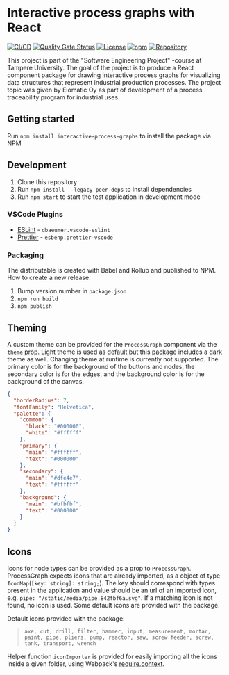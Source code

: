 



# Interactive process graphs with React
[![CI/CD](https://github.com/joonaruutiainen/interactive-process-graphs/actions/workflows/cicd.yml/badge.svg?branch=main)](https://github.com/joonaruutiainen/interactive-process-graphs/actions/workflows/cicd.yml) [![Quality Gate Status](https://sonarcloud.io/api/project_badges/measure?project=joonaruutiainen_interactive-process-graphs&metric=alert_status)](https://sonarcloud.io/summary/new_code?id=joonaruutiainen_interactive-process-graphs) [![License](https://img.shields.io/github/license/joonaruutiainen/interactive-process-graphs)](https://github.com/joonaruutiainen/interactive-process-graphs/blob/main/LICENSE) [![npm](https://img.shields.io/npm/v/interactive-process-graphs)](https://www.npmjs.com/package/interactive-process-graphs) [![Repository](https://img.shields.io/badge/GitHub-Repository-lightgrey?style=flat&logo=github)](https://github.com/joonaruutiainen/interactive-process-graphs) 

This project is part of the "Software Engineering Project" -course at Tampere University. The goal of the project is to produce a React component package for drawing interactive process graphs for visualizing data structures that represent industrial production processes. The project topic was given by Elomatic Oy as part of development of a process traceability program for industrial uses.

## Getting started

Run `npm install interactive-process-graphs` to install the package via NPM

## Development

1.  Clone this repository
2.  Run `npm install --legacy-peer-deps` to install dependencies
3.  Run `npm start` to start the test application in development mode

### VSCode Plugins

- [ESLint](https://marketplace.visualstudio.com/items?itemName=dbaeumer.vscode-eslint) - `dbaeumer.vscode-eslint`
- [Prettier](https://marketplace.visualstudio.com/items?itemName=esbenp.prettier-vscode) - `esbenp.prettier-vscode`

### Packaging

The distributable is created with Babel and Rollup and published to NPM.
How to create a new release:

1. Bump version number in `package.json`
2. `npm run build`
3. `npm publish`

## Theming

A custom theme can be provided for the `ProcessGraph` component via the `theme` prop.
Light theme is used as default but this package includes a dark theme as well.
Changing theme at runtime is currently not supported.
The primary color is for the background of the buttons and nodes,
the secondary color is for the edges,
and the background color is for the background of the canvas.

```json
{
  "borderRadius": 7,
  "fontFamily": "Helvetica",
  "palette": {
    "common": {
      "black": "#000000",
      "white": "#ffffff"
    },
    "primary": {
      "main": "#ffffff",
      "text": "#000000"
    },
    "secondary": {
      "main": "#dfe4e7",
      "text": "#ffffff"
    },
    "background": {
      "main": "#bfbfbf",
      "text": "#000000"
    }
  }
}
```

## Icons

Icons for node types can be provided as a prop to `ProcessGraph`. ProcessGraph expects icons that are already imported, as a object of type `IconMap`(`[key: string]: string;`). The key should correspond with types present in the application and value should be an url of an imported icon, e.g. `pipe: "/static/media/pipe.842fbf6a.svg"`. If a matching icon is not found, no icon is used. Some default icons are provided with the package.

Default icons provided with the package:

> `axe, cut, drill, filter, hammer, input, measurement, mortar, paint, pipe, pliers, pump, reactor, saw, screw feeder, screw, tank, transport, wrench`

Helper function `iconImporter` is provided for easily importing all the icons inside a given folder, using Webpack's [require.context](https://webpack.js.org/guides/dependency-management/#requirecontext).
